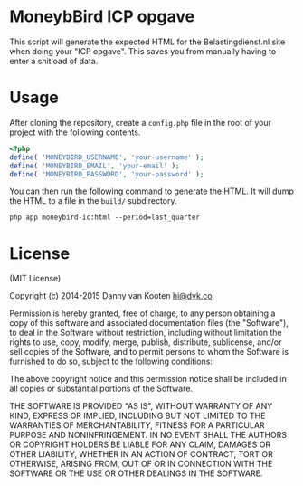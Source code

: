 MoneybBird ICP opgave
==================

This script will generate the expected HTML for the Belastingdienst.nl site when doing your "ICP opgave". This saves you 
from manually having to enter a shitload of data.

Usage
==========

After cloning the repository, create a `config.php` file in the root of your project with the following contents.

```php
<?php
define( 'MONEYBIRD_USERNAME', 'your-username' );
define( 'MONEYBIRD_EMAIL', 'your-email' );
define( 'MONEYBIRD_PASSWORD', 'your-password' );
```

You can then run the following command to generate the HTML. It will dump the HTML to a file in the `build/` subdirectory.

```
php app moneybird-ic:html --period=last_quarter
```

License
========

(MIT License)

Copyright (c) 2014-2015 Danny van Kooten hi@dvk.co

Permission is hereby granted, free of charge, to any person obtaining a copy of this software and associated documentation files (the "Software"), to deal in the Software without restriction, including without limitation the rights to use, copy, modify, merge, publish, distribute, sublicense, and/or sell copies of the Software, and to permit persons to whom the Software is furnished to do so, subject to the following conditions:

The above copyright notice and this permission notice shall be included in all copies or substantial portions of the Software.

THE SOFTWARE IS PROVIDED "AS IS", WITHOUT WARRANTY OF ANY KIND, EXPRESS OR IMPLIED, INCLUDING BUT NOT LIMITED TO THE WARRANTIES OF MERCHANTABILITY, FITNESS FOR A PARTICULAR PURPOSE AND NONINFRINGEMENT. IN NO EVENT SHALL THE AUTHORS OR COPYRIGHT HOLDERS BE LIABLE FOR ANY CLAIM, DAMAGES OR OTHER LIABILITY, WHETHER IN AN ACTION OF CONTRACT, TORT OR OTHERWISE, ARISING FROM, OUT OF OR IN CONNECTION WITH THE SOFTWARE OR THE USE OR OTHER DEALINGS IN THE SOFTWARE.